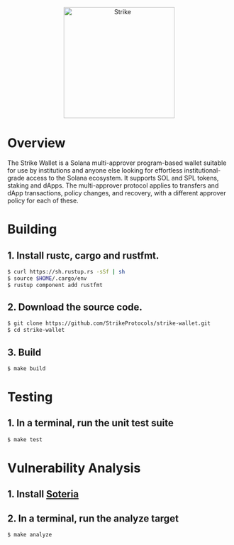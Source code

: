 <p align="center">
  <a href="https://strikeprotocols.com">
    <img alt="Strike" src="https://strikeprotocols.com/wp-content/uploads/2021/11/strike-4C-whitetype@4x.png" width="250" />
  </a>
</p>

# Overview

The Strike Wallet is a Solana multi-approver program-based wallet suitable for
use by institutions and anyone else looking for effortless institutional-grade
access to the Solana ecosystem. It supports SOL and SPL tokens, staking and
dApps. The multi-approver protocol applies to transfers and dApp transactions,
policy changes, and recovery, with a different approver policy for each of these.

# Building

## **1. Install rustc, cargo and rustfmt.**

```bash
$ curl https://sh.rustup.rs -sSf | sh
$ source $HOME/.cargo/env
$ rustup component add rustfmt
```

## **2. Download the source code.**

```bash
$ git clone https://github.com/StrikeProtocols/strike-wallet.git
$ cd strike-wallet
```

## **3. Build**

```bash
$ make build
```

# Testing

## **1. In a terminal, run the unit test suite**

```bash
$ make test
```

# Vulnerability Analysis

## **1. Install [Soteria](https://www.soteria.dev/post/soteria-a-vulnerability-scanner-for-solana-smart-contracts)**

## **2. In a terminal, run the analyze target**

```bash
$ make analyze
```
